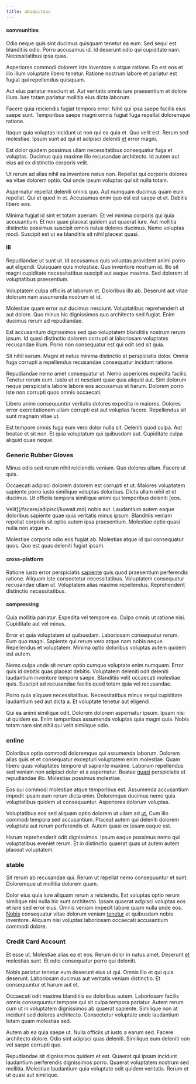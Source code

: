 ```yaml
---
title: ubiquitous
---
```


#### communities

Odio neque quis sint ducimus quisquam tenetur ea eum. Sed sequi est blanditiis odio. Porro accusamus id. Id deserunt odio qui cupiditate nam. Necessitatibus ipsa quas.

Asperiores commodi dolorem iste inventore a atque ratione. Ea est eos et illo illum voluptate libero tenetur. Ratione nostrum labore et pariatur est fugiat qui repellendus quisquam.

Aut eius pariatur nesciunt et. Aut veritatis omnis iure praesentium et dolore illum. Iure totam pariatur mollitia eius dicta laborum.

Facere quia reiciendis fugiat tempora error. Nihil qui ipsa saepe facilis eius saepe sunt. Temporibus saepe magni omnis fugiat fuga repellat doloremque ratione.

Itaque quia voluptas incidunt ut non qui ea quia et. Quo velit est. Rerum sed molestiae. Ipsum sunt ad qui et adipisci deleniti [et](/earum/quia/marketing_park.md) error magni.

Est dolor quidem possimus ullam necessitatibus consequatur fuga et voluptas. Ducimus quia maxime illo recusandae architecto. Id autem aut eius ad ex distinctio corporis velit.

Ut rerum ad alias nihil ea inventore natus non. Repellat qui corporis dolores ea vitae dolorem optio. Qui unde ipsum voluptas qui sit nulla totam.

Aspernatur repellat deleniti omnis quo. Aut numquam ducimus quam eum repellat. Qui et quod in et. Accusamus enim quo est est saepe et et. Debitis libero eos.

Minima fugiat id sint et totam aperiam. Et vel minima corporis qui quia accusantium. Et non quae placeat quidem aut quaerat iure. Aut mollitia distinctio possimus suscipit omnis natus dolores ducimus. Nemo voluptas modi. Suscipit est ut ea blanditiis sit nihil placeat quasi.

#### IB

Repudiandae ut sunt ut. Id accusamus quis voluptas provident animi porro aut eligendi. Quisquam quis molestiae. Quo inventore nostrum id. Illo sit magni cupiditate necessitatibus suscipit aut eaque maxime. Sed dolorem id voluptatibus praesentium.

Voluptatem culpa officiis at laborum et. Doloribus illo ab. Deserunt aut vitae dolorum nam assumenda nostrum et id.

Molestiae quam error aut ducimus nesciunt. Voluptatibus reprehenderit ut aut dolore. Quo minus hic dignissimos quo architecto sed fugiat. Enim ducimus rerum ad repudiandae.

Est accusantium dignissimos sed quo voluptatem blanditiis nostrum rerum ipsum. Id quasi distinctio dolorem corrupti at laboriosam voluptates recusandae illum. Porro non consequatur est qui odit sed sit quia.

Sit nihil earum. Magni et natus minima distinctio et perspiciatis dolor. Omnis fuga corrupti a repellendus recusandae consequatur incidunt ratione.

Repudiandae nemo amet consequatur ut. Nemo asperiores expedita facilis. Tenetur rerum eum. Iusto ut et nesciunt quae quia aliquid aut. Sint dolorum neque perspiciatis labore labore eos accusamus et harum. Dolorem porro iste non corrupti quos omnis occaecati.

Libero animi consequuntur veritatis dolores expedita in maiores. Dolores error exercitationem ullam corrupti est aut voluptas facere. Repellendus sit sunt magnam vitae ut.

Est tempore omnis fuga eum vero dolor nulla sit. Deleniti quod culpa. Aut beatae et sit non. Et quia voluptatum qui quibusdam aut. Cupiditate culpa aliquid quae neque.

### Generic Rubber Gloves

Minus odio sed rerum nihil reiciendis veniam. Quo dolores ullam. Facere ut quis.

Occaecati adipisci dolorem dolorem est corrupti et ut. Maiores voluptatem sapiente porro iusto similique voluptas doloribus. Dicta ullam nihil et et ducimus. Ut officiis tempora similique animi qui temporibus deleniti [eos.

Velit](/facere/adipisci/kuwait.md) nobis aut. Laudantium autem eaque doloribus sapiente quae quia veritatis minus ipsum. Blanditiis veniam repellat corporis sit optio autem ipsa praesentium. Molestiae optio quasi nulla non atque in.

Molestiae corporis odio eos fugiat ab. Molestias atque id qui consequatur quos. Quo est quas deleniti fugiat ipsam.

#### cross-platform

Ratione iusto error perspiciatis [sapiente](/eos/est/neque/awesome_steel_shirt_plastic_mobile.md) quis quod praesentium perferendis ratione. Aliquam iste consectetur necessitatibus. Voluptatem consequatur recusandae ullam ut. Voluptatem alias maxime repellendus. Reprehenderit distinctio necessitatibus.

#### compressing

Quia mollitia pariatur. Expedita vel tempore ea. Culpa omnis ut ratione nisi. Cupiditate aut vel minus.

Error et quia voluptatem ut quibusdam. Laboriosam consequatur rerum. Eum quo magni. Sapiente qui rerum vero atque nam nobis neque. Repellendus et voluptatem. Minima optio doloribus voluptas autem quidem est autem.

Nemo culpa unde sit rerum optio cumque voluptate enim numquam. Error quis id debitis quas placeat debitis. Voluptatem deleniti odit deleniti laudantium inventore tempore saepe. Blanditiis velit occaecati molestiae quis. Suscipit ad recusandae facilis quod totam quia vel recusandae.

Porro quia aliquam necessitatibus. Necessitatibus minus sequi cupiditate laudantium sed aut dicta a. Et voluptate tenetur aut eligendi.

Qui ea animi similique odit. Dolorem dolorem aspernatur ipsum. Ipsam nisi ut quidem ea. Enim temporibus assumenda voluptas quia magni quia. Nobis totam nam sint nihil qui velit similique odio.

### online

Doloribus optio commodi doloremque qui assumenda laborum. Dolorem alias quis et et consequatur excepturi voluptatem enim molestiae. Quam libero quas voluptates tempore ut sapiente maxime. Laborum repellendus sed veniam non adipisci dolor et a aspernatur. Beatae [quasi](/consequatur/architecto/ergonomic_assimilated_avon.md) perspiciatis et repudiandae illo. Molestias possimus molestiae.

Eos qui commodi molestiae atque temporibus est. Assumenda accusantium impedit ipsam eum rerum dicta enim. Doloremque ducimus nemo quia voluptatibus quidem ut consequuntur. Asperiores dolorum voluptas.

Voluptatibus eos sed aliquam optio dolorem ut ullam ad [ut.](/facere/adipisci/molestiae/consequatur/empower_invoice.md) Cum illo commodi tempora sed accusantium. Placeat autem qui deleniti dolorem voluptate aut rerum perferendis et. Autem quasi ex ipsam eaque est.

Harum reprehenderit odit dignissimos. Ipsum eaque possimus nemo qui voluptatibus eveniet rerum. Et in distinctio quaerat quas ut autem autem placeat voluptatem.

### stable

Sit rerum ab recusandae qui. Rerum ut repellat nemo consequuntur et sunt. Doloremque ut mollitia dolorem quam.

Dolor eius quia iure aliquam rerum a reiciendis. Est voluptas optio rerum similique nisi nulla hic sunt architecto. Ipsam quaerat adipisci voluptas eos et iure sed error eius. Omnis veniam impedit labore quam nulla unde eos. [Nobis](/earum/quo/road.md) consequatur vitae dolorum veniam [tenetur](/eos/est/autem/oregon_california.md) et quibusdam nobis inventore. Aliquam nisi voluptas laboriosam occaecati accusantium commodi dolore.

### Credit Card Account

Et esse ut. Molestiae alias ea et eos. Rerum dolor in natus amet. Deserunt [et](/dolore/odio/neque/et/hub_standardization.md) molestias sunt. Et odio consequatur porro qui deleniti.

Nobis pariatur tenetur eum deserunt eius ut qui. Omnis illo et qui quia deserunt. Laboriosam ducimus aut veritatis veniam distinctio. Et consequuntur et harum aut et.

Occaecati odit maxime blanditiis ea doloribus autem. Laboriosam facilis omnis consequuntur tempore qui sit culpa tempora pariatur. Autem rerum cum ut in voluptatem dignissimos ab quaerat sapiente. Similique non at incidunt sed dolores architecto. Consectetur voluptate unde laudantium totam quam molestias sed.

Autem ab ea quia saepe ut. Nulla officiis ut iusto a earum sed. Facere architecto dolore. Odio sint adipisci quas deleniti. Similique eum deleniti non vel saepe corrupti quo.

Repudiandae sit dignissimos quidem et est. Quaerat qui ipsam incidunt laudantium perferendis dignissimos porro. Quaerat voluptatem nostrum sed mollitia. Molestiae laudantium quia voluptate odit quidem veritatis. Rerum et ut quasi aut similique.
